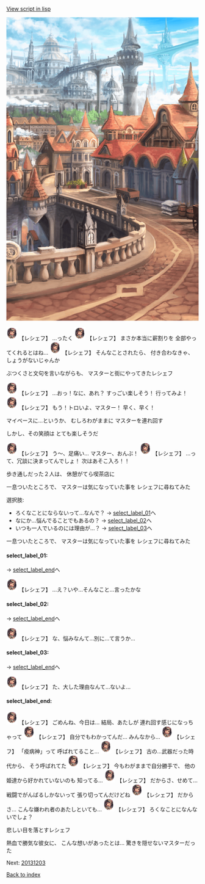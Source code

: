 [View script in lisp](../scripts/20131202.txt)

![town.png](../images/backgrounds/town.png)

<img src="../images/units/201311.png" alt="201311.png" height="34"/>
【レシェフ】
…ったく

<img src="../images/units/201311.png" alt="201311.png" height="34"/>
【レシェフ】
まさか本当に薪割りを
全部やってくれるとはね…

<img src="../images/units/201311.png" alt="201311.png" height="34"/>
【レシェフ】
そんなことされたら、
付き合わなきゃ、
しょうがないじゃんか

ぶつくさと文句を言いながらも、
マスターと街にやってきたレシェフ

<img src="../images/units/201311.png" alt="201311.png" height="34"/>
【レシェフ】
…おっ！なに、あれ？
すっごい楽しそう！
行ってみよ！

<img src="../images/units/201311.png" alt="201311.png" height="34"/>
【レシェフ】
もう！トロいよ、マスター！
早く、早く！

マイペースに…というか、
むしろわがままに
マスターを連れ回す

しかし、その笑顔は
とても楽しそうだ

<img src="../images/units/201311.png" alt="201311.png" height="34"/>
【レシェフ】
う〜、足痛い…
マスター、おんぶ！

<img src="../images/units/201311.png" alt="201311.png" height="34"/>
【レシェフ】
…って、冗談に決まってんでしょ！
次はあそこ入ろ！！

歩き通しだった２人は、
休憩がてら喫茶店に

一息ついたところで、
マスターは気になっていた事を
レシェフに尋ねてみた

選択肢:
- ろくなことにならないって…なんで？ → [select_label_01](#select_label_01)へ
- なにか…悩んでることでもあるの？ → [select_label_02](#select_label_02)へ
- いつも一人でいるのには理由が…？ → [select_label_03](#select_label_03)へ

一息ついたところで、
マスターは気になっていた事を
レシェフに尋ねてみた

#### select_label_01:
 → [select_label_end](#select_label_end)へ

<img src="../images/units/201311.png" alt="201311.png" height="34"/>
【レシェフ】
…え？いや…そんなこと…言ったかな

#### select_label_02:
 → [select_label_end](#select_label_end)へ

<img src="../images/units/201311.png" alt="201311.png" height="34"/>
【レシェフ】
な、悩みなんて…別に…て言うか…

#### select_label_03:
 → [select_label_end](#select_label_end)へ

<img src="../images/units/201311.png" alt="201311.png" height="34"/>
【レシェフ】
た、大した理由なんて…ないよ…

#### select_label_end:

<img src="../images/units/201311.png" alt="201311.png" height="34"/>
【レシェフ】
ごめんね、今日は…
結局、あたしが
連れ回す感じになっちゃって

<img src="../images/units/201311.png" alt="201311.png" height="34"/>
【レシェフ】
自分でもわかってんだ…
みんなから…

<img src="../images/units/201311.png" alt="201311.png" height="34"/>
【レシェフ】
「疫病神」って
呼ばれてること…

<img src="../images/units/201311.png" alt="201311.png" height="34"/>
【レシェフ】
古の…武器だった時代から、
そう呼ばれてた

<img src="../images/units/201311.png" alt="201311.png" height="34"/>
【レシェフ】
今もわがままで自分勝手で、
他の姫達から好かれていないのも
知ってる…

<img src="../images/units/201311.png" alt="201311.png" height="34"/>
【レシェフ】
だからさ、せめて…
戦闘でがんばるしかないって
張り切ってんだけどね

<img src="../images/units/201311.png" alt="201311.png" height="34"/>
【レシェフ】
だからさ…
こんな嫌われ者のあたしといても…

<img src="../images/units/201311.png" alt="201311.png" height="34"/>
【レシェフ】
ろくなことになんないでしょ？

悲しい目を落とすレシェフ

熱血で勝気な彼女に、
こんな想いがあったとは…
驚きを隠せないマスターだった

Next: [20131203](20131203.md)

[Back to index](index.md)
